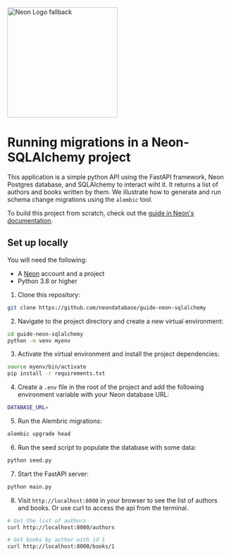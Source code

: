 <picture>
  <source media="(prefers-color-scheme: dark)" srcset="https://neon.com/brand/neon-logo-dark-color.svg">
  <source media="(prefers-color-scheme: light)" srcset="https://neon.com/brand/neon-logo-light-color.svg">
  <img width="250px" alt="Neon Logo fallback" src="https://neon.com/brand/neon-logo-dark-color.svg">
</picture>

# Running migrations in a Neon-SQLAlchemy project

This application is a simple python API using the FastAPI framework, Neon Postgres database, and SQLAlchemy to interact wiht it. It returns a list of authors and books written by them. We illustrate how to generate and run schema change migrations using the `alembic` tool.

To build this project from scratch, check out the [guide in Neon's documentation](https://neon.tech/docs/guides/sqlalchemy-migrations).

## Set up locally

You will need the following:

- A [Neon](https://neon.tech) account and a project
- Python 3.8 or higher

1. Clone this repository:

```bash
git clone https://github.com/neondatabase/guide-neon-sqlalchemy
```

2. Navigate to the project directory and create a new virtual environment:

```bash
cd guide-neon-sqlalchemy
python -m venv myenv
```

3. Activate the virtual environment and install the project dependencies:

```bash
source myenv/bin/activate
pip install -r requirements.txt
```

4. Create a `.env` file in the root of the project and add the following environment variable with your Neon database URL:

```bash
DATABASE_URL=
```

5. Run the Alembric migrations:

```bash
alembic upgrade head
```

6. Run the seed script to populate the database with some data:

```bash
python seed.py
```

7. Start the FastAPI server:

```bash
python main.py
```

8. Visit `http://localhost:8000` in your browser to see the list of authors and books. Or use curl to access the api from the terminal.

```bash
# Get the list of authors
curl http://localhost:8000/authors

# Get books by author with id 1
curl http://localhost:8000/books/1
```
